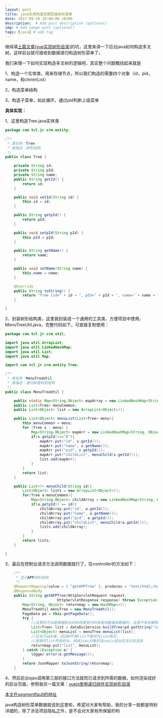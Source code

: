 ```yaml
---
layout: post
title: java实现构造无限层级树形菜单
date: 2017-09-30 10:00:00 +0300
description:  # Add post description (optional)
img: # Add image post (optional)
tags: [java] # add tag
---
```


继续填[上篇文章(vue实现树形目录)][1]的坑，这里来讲一下后台java如何构造多叉树，这样前台就可接收到数据递归构造树形菜单了。

我们来理一下如何实现构造多叉树的逻辑吧，其实整个问题概括起来就是

1、构造一个实体类，用来存储节点，所以我们构造的需要四个对象（id，pid，name，和chirenList）

2、构造菜单结构

3、构造子菜单，如此循环，通过pid判断上级菜单

**具体实现：**

1、这里构造Tree.java实体类

```java
package com.tcl.jr.crm.entity;

/**
 * 类名称：Tree
 * 类描述：树形结构
 */
public class Tree {

	private String id;
	private String pId;
	private String name;
	public String getId() {
		return id;
	}

	public void setId(String id) {
		this.id = id;
	}

	public String getpId() {
		return pId;
	}

	public void setpId(String pId) {
		this.pId = pId;
	}

	public String getName() {
		return name;
	}

	public void setName(String name) {
		this.name = name;
	}

	@Override
	public String toString() {
		return "Tree [id=" + id + ", pId=" + pId + ", name=" + name + "]";
	}

}

```

2、封装树形结构类，这里我封装成一个通用的工具类，方便项目中使用，MenuTreeUtil.java，完整代码如下，可直接复制使用：

```java
package com.tcl.jr.crm.util;

import java.util.ArrayList;
import java.util.LinkedHashMap;
import java.util.List;
import java.util.Map;

import com.tcl.jr.crm.entity.Tree;

/**
 * 类名称：MenuTreeUtil
 * 类描述：递归构造树型结构
 */
public class MenuTreeUtil {

	public static Map<String,Object> mapArray = new LinkedHashMap<String, Object>();
    public List<Tree> menuCommon;
    public List<Object> list = new ArrayList<Object>();

    public List<Object> menuList(List<Tree> menu){
        this.menuCommon = menu;
        for (Tree x : menu) {
            Map<String,Object> mapArr = new LinkedHashMap<String, Object>();
            if(x.getpId()=="0"){
                mapArr.put("id", x.getId());
                mapArr.put("name", x.getName());
                mapArr.put("pid", x.getpId());
                mapArr.put("childList", menuChild(x.getId()));
                list.add(mapArr);
            }
        }
        return list;
    }

    public List<?> menuChild(String id){
        List<Object> lists = new ArrayList<Object>();
        for(Tree a:menuCommon){
            Map<String,Object> childArray = new LinkedHashMap<String, Object>();
            if(a.getpId() == id){
                childArray.put("id", a.getId());
                childArray.put("name", a.getName());
                childArray.put("pid", a.getpId());
                childArray.put("childList", menuChild(a.getId()));
                lists.add(childArray);
            }
        }
        return lists;
    }

}

```
3、最后在控制台请求方法调用数据就行了，在controller的方法如下：

```java
    /**
	 * 显示APP树形结构
	 */
	@RequestMapping(value = { "getAPPTree" }, produces = "text/html;charset=UTF-8")
	@ResponseBody
	public String getAPPTree(HttpServletRequest request,
	                    HttpServletResponse response) throws Exception {
		Map<String, Object> returnmap = new HashMap<>();
		MenuTreeUtil menuTree = new MenuTreeUtil();
		PageData pd = this.getPageData();
		try {
            //这里的方法是根据前台的机构类型代码来查找数据库数据的，这里不多加解释，因人而异
			List<Tree> list = dataDicService.buildTree(pd.getString("instType"));
			List<Object> menuList = menuTree.menuList(list);
			//区别于web端，这边APP端list不能转为json格式，
			//直接将list传给前台，转成json对象的话vuejs前台无法识别渲染
			returnmap.put("list", menuList);
		} catch (Exception e) {
			logger.error(e.getMessage());
		}
		return JsonMapper.toJsonString(returnmap);
	}
```
4、然后前台ajax调用第三部的接口方法就而已请求到所需的数据，如何渲染成好的前台页面，参照我另一篇文章：[vuejs使用递归组件实现树形目录][1]

[本文在segmentfault的地址][2]


  [1]: https://mealialin.github.io/2017/09/vue-tree/
  [2]: https://segmentfault.com/a/1190000011428318

java构造树形菜单数据就说到这里啦，希望对大家有帮助，我的分享一般都是特别详细的，除了涉及项目隐私之外，是不会对大家有所保留的哟